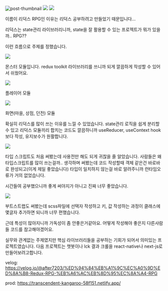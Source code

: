 <img src="https://velog.velcdn.com/images/after7203/post/6a2ce927-17b7-4b97-9474-e84c086c5c7b/image.gif" alt="post-thumbnail" class="sc-bTfYFJ ggWhSV">

<img src="https://velog.velcdn.com/images/after7203/post/dacde6d4-24ba-4ca7-8440-578f68117a2d/image.png">

<img src="https://velog.velcdn.com/images/after7203/post/85ec63b2-33c8-4be3-9529-d99b4c3ad5e1/image.gif">

이름이 리덕스 RPG인 이유는
리덕스 공부하려고 만들었기 때문입니다...

리덕스는 state관리 라이브러리니까, state을 잘 활용할 수 있는 프로젝트가 뭐가 있을까..
RPG??

이런 흐름으로 주제를 정했습니다.

<img src="https://velog.velcdn.com/images/after7203/post/1c1fb146-1ee6-4610-85fd-510e00790ee8/image.png">

몬스터 모듈입니다.
redux toolkit 라이브러리를 쓰니까 되게 깔끔하게 작성할 수 있어서 쉬웠어요.

<img src="https://velog.velcdn.com/images/after7203/post/7be617b5-01de-45f9-bba9-4346dd47f2cb/image.png">

플레이어 모듈

<img src="https://velog.velcdn.com/images/after7203/post/7f53faa3-fa4d-4771-b5c8-2fbe0bed6257/image.png">

화면(마을, 상점, 던전) 모듈

확실히 리덕스를 많이 쓰는 이유를 느낄 수 있었습니다.
state관리 로직을 쉽게 분리할 수 있고 리덕스 모듈끼리 합치는 코드도 깔끔하니까
useReducer, useContext hook보다 작성, 유지보수가 원활합니다.

<img src="https://velog.velcdn.com/images/after7203/post/ad8a1b48-ba42-465d-8cd4-ae80b875a34a/image.png">

타입 스크립트도 처음 써봤는데 사용전만 해도 되게 귀찮을 줄 알았습니다.
사람들은 왜 타입스크립트를 많이 쓰는걸까.. 생각하며 써봤는데
코드 작성할때 객체 같은건 바로바로 완성되고(이게 제일 좋았습니다)
타입이 일치하지 않는걸 바로 알려주니까 런타임오류가 거의 없었습니다.

시간들여 공부했으니까 좋게 써야지가 아니고 진짜 너무 좋았습니다.

<img src="https://velog.velcdn.com/images/after7203/post/99026d87-e0cb-4dc4-99cf-99447f74c62c/image.png">

부트스트랩도 써봤는데 scss파일에 선택자 작성하고 키, 값 작성하는 과정이
클래스에 몇글자 추가하면 되니까 너무 편했습니다.

근데 특성이 많아지니까 가독성이 좀 안좋은거같아요.
어떻게 작성해야 좋은지 다른사람들 코드를 참고해야겠어요.

실무와 관계없는 주제였지만
핵심 라이브러리들을 공부하는 기회가 되어서 의미있는 프로젝트였습니다.
다음 프로젝트는 챗봇이나 lck 결과 크롤을 react-native나 next-js로 만들어보려고합니다.

velog: https://velog.io/@after7203/%ED%94%84%EB%A1%9C%EC%A0%9D%ED%8A%B8-Redux-RPG-%EB%A6%AC%EB%8D%95%EC%8A%A4-RPG

prod: https://transcendent-kangaroo-58f151.netlify.app/
